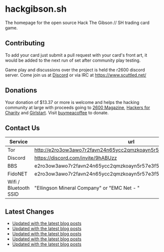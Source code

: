 # hackgibson.sh
The homepage for the open source Hack The Gibson // SH trading card game.


## Contributing

To add your card just submit a pull request with your card's front art, it would be added to the next run of set after community play testing.

Game play and discussions over the project is held the r2600 discord server. Come join us at [Discord](https://discord.com/invite/9hABUzz) or via IRC at https://www.scuttled.net/


## Donations

Your donation of $13.37 or more is welcome and helps the hacking community at large with proceeds going to [2600 Magazine](https://2600.com/), [Hackers for Charity](https://hackersforcharity.org) and [Girlstart](https://girlstart.org).  Visit [buymeacoffee](https://www.buymeacoffee.com/hackgibson.sh) to donate.


## Contact Us

Service | url
-|-
Tor | http://e2ro3ow3awo7r2favn24n65ycc2qmzkoayn5r57e3f56nvjwdcgg32ad.onion
Discord | https://discord.com/invite/9hABUzz
BBS | e2ro3ow3awo7r2favn24n65ycc2qmzkoayn5r57e3f56nvjwdcgg32ad.onion:23
FidoNET | e2ro3ow3awo7r2favn24n65ycc2qmzkoayn5r57e3f56nvjwdcgg32ad.onion:24554
Wifi / Bluetooth SSID | "Ellingson Mineral Company" or "EMC Net - <fidonet address>"

## Latest Changes
<!-- BLOG-POST-LIST:START -->
- [Updated with the latest blog posts](https://github.com/DFW2600/hackgibson.sh/commit/db0607f7c9fffce9ab4b5b2c606fdf0fee912546)
- [Updated with the latest blog posts](https://github.com/DFW2600/hackgibson.sh/commit/9bed012ba5c227e19210bb423c4f4cc8578d0b2f)
- [Updated with the latest blog posts](https://github.com/DFW2600/hackgibson.sh/commit/c1798c70cb04b61d2c7dd4c2595fca803c87a57d)
- [Updated with the latest blog posts](https://github.com/DFW2600/hackgibson.sh/commit/48d68a3222b825856ed5d176e25a43c8e03694fe)
- [Updated with the latest blog posts](https://github.com/DFW2600/hackgibson.sh/commit/ba1c7db60ce5c70d2eb7eac810ae6e7c9d270ca6)
<!-- BLOG-POST-LIST:END -->
